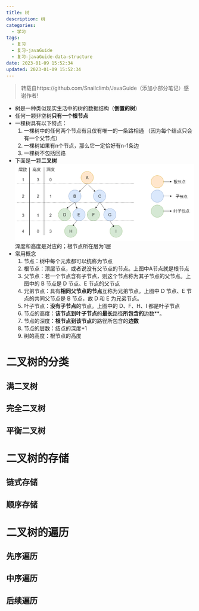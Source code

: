 ```yaml
---
title: 树
description: 树
categories:
  - 学习
tags:
  - 复习
  - 复习-javaGuide
  - 复习-javaGuide-data-structure
date: 2023-01-09 15:52:34
updated: 2023-01-09 15:52:34
---
```


> 转载自https://github.com/Snailclimb/JavaGuide（添加小部分笔记）感谢作者!

- 树是一种类似现实生活中的树的数据结构（**倒置的树**）
- 任何一颗非空树**只有一个根节点**
- 一棵树具有以下特点：
  1. 一棵树中的任何两个节点有且仅有唯一的一条路相通 （因为每个结点只会有一个父节点）
  2. 一棵树如果有n个节点，那么它一定恰好有n-1条边
  3. 一棵树不包括回路
- 下面是一颗**二叉树**
  ![image-20230109161939668](https://raw.githubusercontent.com/lwmfjc/lwmfjc.github.io.resource/main/img/image-20230109161939668.png)
  深度和高度是对应的；根节点所在层为1层
- 常用概念
  1. 节点：树中每个元素都可以统称为节点
  2. 根节点：顶层节点，或者说没有父节点的节点。上图中A节点就是根节点
  3. 父节点：若一个节点含有子节点，则这个节点称为其子节点的父节点。上图中的 B 节点是 D 节点、E 节点的父节点
  4. 兄弟节点：具有**相同父节点的节点**互称为兄弟节点。上图中 D 节点、E 节点的共同父节点是 B 节点，故 D 和 E 为兄弟节点。
  5. 叶子节点：**没有子节点**的节点。上图中的 D、F、H、I 都是叶子节点
  6. 节点的高度：**该节点到叶子节点**的**最长**路径**所包含的**边数**。
  7. 节点的深度：**根节点到该节点**的路径所包含的**边数**
  8. 节点的层数：结点的深度+1
  9. 树的高度：根节点的高度

# 二叉树的分类

## 满二叉树

## 完全二叉树

## 平衡二叉树

# 二叉树的存储

## 链式存储

## 顺序存储

# 二叉树的遍历

## 先序遍历

## 中序遍历

## 后续遍历

